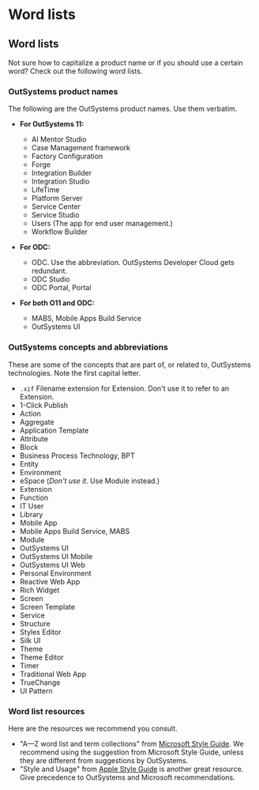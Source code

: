 # Word lists

## Word lists

Not sure how to capitalize a product name or if you should use a certain word? Check out the following word lists.

### OutSystems product names

The following are the OutSystems product names. Use them verbatim.

- **For OutSystems 11:**
  - AI Mentor Studio
  - Case Management framework
  - Factory Configuration
  - Forge
  - Integration Builder
  - Integration Studio
  - LifeTime
  - Platform Server
  - Service Center
  - Service Studio
  - Users (The app for end user management.)
  - Workflow Builder

- **For ODC:**
  - ODC. Use the abbreviation. OutSystems Developer Cloud gets redundant.
  - ODC Studio
  - ODC Portal, Portal

- **For both O11 and ODC:**
  - MABS, Mobile Apps Build Service
  - OutSystems UI

### OutSystems concepts and abbreviations

These are some of the concepts that are part of, or related to, OutSystems technologies. Note the first capital letter.

- `.xif` Filename extension for Extension. Don't use it to refer to an Extension.
- 1-Click Publish
- Action
- Aggregate
- Application Template
- Attribute
- Block
- Business Process Technology, BPT
- Entity
- Environment
- eSpace (*Don't use it.* Use Module instead.)
- Extension
- Function
- IT User
- Library
- Mobile App
- Mobile Apps Build Service, MABS
- Module
- OutSystems UI
- OutSystems UI Mobile
- OutSystems UI Web
- Personal Environment
- Reactive Web App
- Rich Widget
- Screen
- Screen Template
- Service
- Structure
- Styles Editor
- Silk UI
- Theme
- Theme Editor
- Timer
- Traditional Web App
- TrueChange
- UI Pattern

### Word list resources

Here are the resources we recommend you consult.

- "A—Z word list and term collections" from [Microsoft Style Guide](https://docs.microsoft.com/en-us/style-guide). We recommend using the suggestion from Microsoft Style Guide, unless they are different from suggestions by OutSystems.
- "Style and Usage" from [Apple Style Guide](https://help.apple.com/applestyleguide/) is another great resource. Give precedence to OutSystems and Microsoft recommendations.
